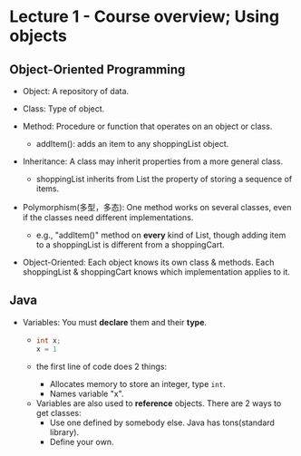 # Lecture 1 - Course overview; Using objects

## Object-Oriented Programming

* Object: A repository of data.

* Class: Type of object.
* Method: Procedure or function that operates on an object or class.
  	+ addItem(): adds an item to any shoppingList object.

* Inheritance: A class may inherit properties from a more general class.
  - shoppingList inherits from List the property of storing a sequence of items.

* Polymorphism(多型，多态): One method works on several classes, even if the classes need different implementations.
  * e.g., "addItem()" method on **every** kind of List, though adding item to a shoppingList is different from a shoppingCart.

* Object-Oriented: Each object knows its own class & methods. Each shoppingList & shoppingCart knows which implementation applies to it.

## Java

* Variables: You must **declare** them and their **type**.

  * ```java
    int x;
    x = 1
    ```

  * the first line of code does 2 things:

    * Allocates memory to store an integer, type `int`.
    * Names variable "x".

  - Variables are also used to **reference** objects. There are 2 ways to get classes:
    - Use one defined by somebody else. Java has tons(standard library).
    - Define your own.